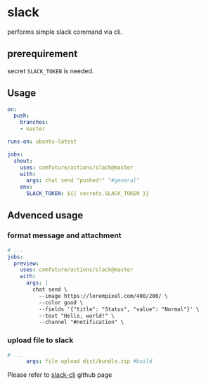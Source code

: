 # slack

performs simple slack command via cli.

## prerequirement

secret `SLACK_TOKEN` is needed.

## Usage

```yaml
on:
  push:
    branches:
    - master

runs-on: ubuntu-latest

jobs:
  shout:
    uses: comfuture/actions/slack@master
    with:
      args: chat send "pushed!" "#general"
    env:
      SLACK_TOKEN: ${{ secrets.SLACK_TOKEN }}
```

## Advenced usage

### format message and attachment

```yaml
# ...
jobs:
  preview:
    uses: comfuture/actions/slack@master
    with:
      args: |
        chat send \
          --image https://lorempixel.com/400/200/ \
          --color good \
          --fields '{"title": "Status", "value": "Normal"}' \
          --text "Hello, world!" \
          --channel "#notification" \
```

### upload file to slack

```yaml
# ...
      args: file upload dist/bundle.zip #build
```

Please refer to [slack-cli][slack-cli] github page



[slack-cli]: https://github.com/rockymadden/slack-cli
